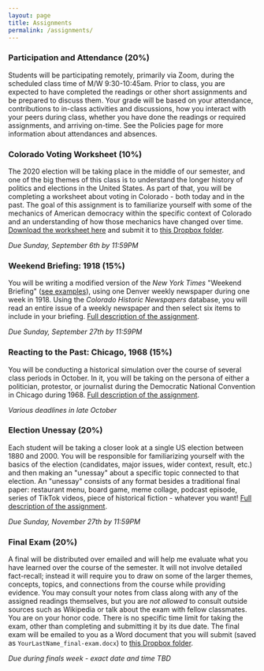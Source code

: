 ```yaml
---
layout: page
title: Assignments
permalink: /assignments/
---
```


### Participation and Attendance (20%)

Students will be participating remotely, primarily via Zoom, during the scheduled class time of M/W 9:30-10:45am. Prior to class, you are expected to have completed the readings or other short assignments and be prepared to discuss them. Your grade will be based on your attendance, contributions to in-class activities and discussions, how you interact with your peers during class, whether you have done the readings or required assignments, and arriving on-time. See the Policies page for more information about attendances and absences.

### Colorado Voting Worksheet (10%)

The 2020 election will be taking place in the middle of our semester, and one of the big themes of this class is to understand the longer history of politics and elections in the United States. As part of that, you will be completing a worksheet about voting in Colorado - both today and in the past. The goal of this assignment is to familiarize yourself with some of the mechanics of American democracy within the specific context of Colorado and an understanding of how those mechanics have changed over time. [Download the worksheet here]({{site.baseurl}}/downloads/colorado-voting.docx) and submit it to [this Dropbox folder](https://www.dropbox.com/request/TX4cMxzhJDMhuvMoETi7). 

*Due Sunday, September 6th by 11:59PM*

### Weekend Briefing: 1918 (15%)

You will be writing a modified version of the *New York Times* "Weekend Briefing" ([see examples](https://www.nytimes.com/series/us-weekend-briefing)), using one Denver weekly newspaper during one week in 1918. Using the *Colorado Historic Newspapers* database, you will read an entire issue of a weekly newspaper and then select six items to include in your briefing. [Full description of the assignment]({{site.baseurl}}/weekend-briefing-1918).

*Due Sunday, September 27th by 11:59PM*

### Reacting to the Past: Chicago, 1968 (15%)

You will be conducting a historical simulation over the course of several class periods in October. In it, you will be taking on the persona of either a politician, protestor, or journalist during the Democratic National Convention in Chicago during 1968. [Full description of the assignment]({{site.baseurl}}/chicago-1968).

*Various deadlines in late October*

### Election Unessay (20%)

Each student will be taking a closer look at a single US election between 1880 and 2000. You will be responsible for familiarizing yourself with the basics of the election (candidates, major issues, wider context, result, etc.) and then making an "unessay" about a specific topic connected to that election. An "unessay" consists of any format besides a traditional final paper: restaurant menu, board game, meme collage, podcast episode, series of TikTok videos, piece of historical fiction - whatever you want! [Full description of the assignment]({{site.baseurl}}/election-unessay).

*Due Sunday, November 27th by 11:59PM*

### Final Exam (20%)

A final will be distributed over emailed and will help me evaluate what you have learned over the course of the semester. It will not involve detailed fact-recall; instead it will require you to draw on some of the larger themes, concepts, topics, and connections from the course while providing  evidence. You may consult your notes from class along with any of the assigned readings themselves, but you are *not allowed* to consult outside sources such as Wikipedia or talk about the exam with fellow classmates. You are on your honor code. There is no specific time limit for taking the exam, other than completing and submitting it by its due date. The final exam will be emailed to you as a Word document that you will submit (saved as `YourLastName_final-exam.docx`) to [this Dropbox folder](comingsoon).

*Due during finals week - exact date and time TBD*